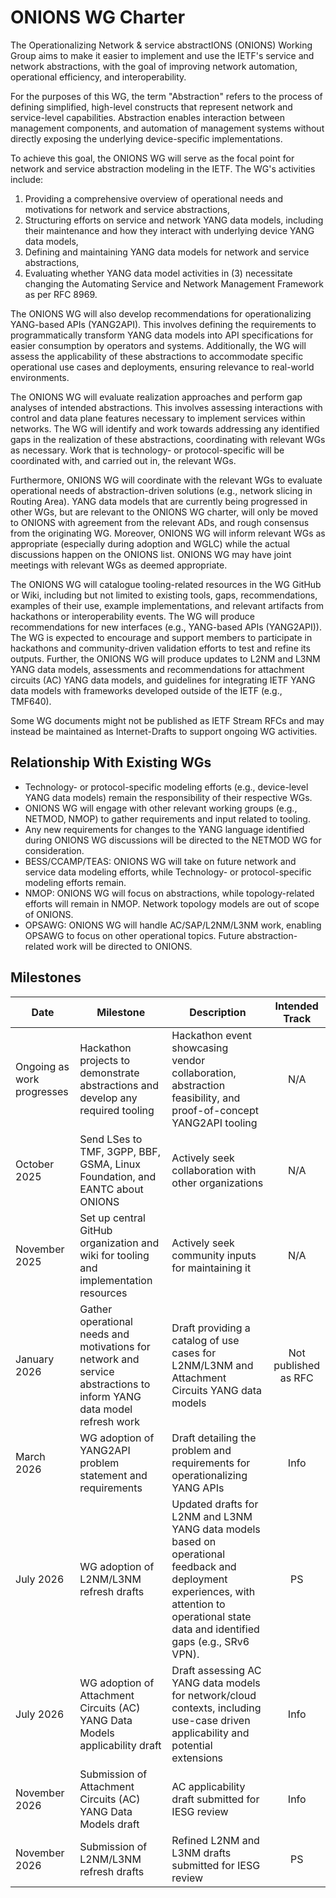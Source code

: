 # ONIONS WG Charter

The Operationalizing Network & service abstractIONS (ONIONS) Working Group aims to make it easier to implement and use the IETF's service and network abstractions, with the goal of improving network automation, operational efficiency, and interoperability.

For the purposes of this WG, the term "Abstraction" refers to the process of defining simplified, high-level constructs that represent network and service-level capabilities. Abstraction enables interaction between management components, and automation of management systems without directly exposing the underlying device-specific implementations.

To achieve this goal, the ONIONS WG will serve as the focal point for network and service abstraction modeling in the IETF. The WG's activities include:

1. Providing a comprehensive overview of operational needs and motivations for network and service abstractions,
1. Structuring efforts on service and network YANG data models, including their maintenance and how they interact with underlying device YANG data models,
1. Defining and maintaining YANG data models for network and service abstractions,
1. Evaluating whether YANG data model activities in (3) necessitate changing the Automating Service and Network Management Framework as per RFC 8969.

The ONIONS WG will also develop recommendations for operationalizing YANG-based APIs (YANG2API). This involves defining the requirements to programmatically transform YANG data models into API specifications for easier consumption by operators and systems. Additionally, the WG will assess the applicability of these abstractions to accommodate specific operational use cases and deployments, ensuring relevance to real-world environments.

The ONIONS WG will evaluate realization approaches and perform gap analyses of intended abstractions. This involves assessing interactions with control and data plane features necessary to implement services within networks. The WG will identify and work towards addressing any identified gaps in the realization of these abstractions, coordinating with relevant WGs as necessary. Work that is technology- or protocol-specific will be coordinated with, and carried out in, the relevant WGs.

Furthermore, ONIONS WG will coordinate with the relevant WGs to evaluate operational needs of abstraction-driven solutions (e.g., network slicing in Routing Area). YANG data models that are currently being progressed in other WGs, but are relevant to the ONIONS WG charter, will only be moved to ONIONS with agreement from the relevant ADs, and rough consensus from the originating WG. Moreover, ONIONS WG will inform relevant WGs as appropriate (especially during adoption and WGLC) while the actual discussions happen on the ONIONS list. ONIONS WG may have joint meetings with relevant WGs as deemed appropriate.

The ONIONS WG will catalogue tooling-related resources in the WG GitHub or Wiki, including but not limited to existing tools, gaps, recommendations, examples of their use, example implementations, and relevant artifacts from hackathons or interoperability events. The WG will produce recommendations for new interfaces (e.g., YANG-based APIs (YANG2API)).  The WG is expected to encourage and support members to participate in hackathons and community-driven validation efforts to test and refine its outputs. Further, the ONIONS WG will produce updates to L2NM and L3NM YANG data models, assessments and recommendations for attachment circuits (AC) YANG data models, and guidelines for integrating IETF YANG data models with frameworks developed outside of the IETF (e.g., TMF640).

Some WG documents might not be published as IETF Stream RFCs and may instead be maintained as Internet-Drafts to support ongoing WG activities.

## Relationship With Existing WGs

* Technology- or protocol-specific modeling efforts (e.g., device-level YANG data models) remain the responsibility of their respective WGs.
* ONIONS WG will engage with other relevant working groups (e.g., NETMOD, NMOP) to gather requirements and input related to tooling.
* Any new requirements for changes to the YANG language identified during ONIONS WG discussions will be directed to the NETMOD WG for consideration.
* BESS/CCAMP/TEAS: ONIONS WG will take on future network and service data modeling efforts, while Technology- or protocol-specific modeling efforts remain.
* NMOP: ONIONS WG will focus on abstractions, while topology-related efforts will remain in NMOP. Network topology models are out of scope of ONIONS.
* OPSAWG: ONIONS WG will handle AC/SAP/L2NM/L3NM work, enabling OPSAWG to focus on other operational topics. Future abstraction-related work will be directed to ONIONS.


## Milestones

| Date                      | Milestone | Description | Intended Track |
|---------------------------|-----------| -------------|:--------------:|
| Ongoing as work progresses |Hackathon projects to demonstrate abstractions and develop any required tooling |Hackathon event showcasing vendor collaboration, abstraction feasibility, and proof-of-concept YANG2API tooling| N/A|
| October 2025              | Send LSes to TMF, 3GPP, BBF, GSMA, Linux Foundation, and EANTC about ONIONS | Actively seek collaboration with other organizations|N/A|
| November 2025              | Set up central GitHub organization and wiki for tooling and implementation resources | Actively seek community inputs for maintaining it|N/A|
| January 2026              | Gather operational needs and motivations for network and service abstractions to inform YANG data model refresh work | Draft providing a catalog of use cases for L2NM/L3NM and Attachment Circuits YANG data models | Not published as RFC |
| March 2026                | WG adoption of YANG2API problem statement and requirements | Draft detailing the problem and requirements for operationalizing YANG APIs| Info|
| July 2026                |WG adoption of L2NM/L3NM refresh drafts |Updated drafts for L2NM and L3NM YANG data models based on operational feedback and deployment experiences, with attention to operational state data and identified gaps (e.g., SRv6 VPN).| PS|
| July 2026                |WG adoption of Attachment Circuits (AC) YANG Data Models applicability draft |Draft assessing AC YANG data models for network/cloud contexts, including use-case driven applicability and potential extensions| Info |
| November 2026            |Submission of Attachment Circuits (AC) YANG Data Models draft|AC applicability draft submitted for IESG review| Info |
| November 2026            |Submission of L2NM/L3NM refresh drafts|Refined L2NM and L3NM drafts submitted for IESG review| PS|
